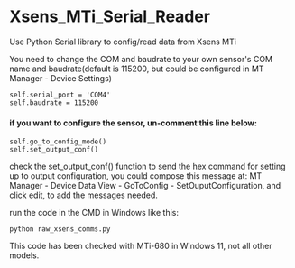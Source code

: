# Xsens_MTi_Serial_Reader
Use Python Serial library to config/read data from Xsens MTi

You need to change the COM and baudrate to your own sensor's COM name and baudrate(default is 115200, but could be configured in MT Manager - Device Settings)
```
self.serial_port = 'COM4'
self.baudrate = 115200
```

#### if you want to configure the sensor, un-comment this line below:
```
self.go_to_config_mode()
self.set_output_conf()
```

check the set_output_conf() function to send the hex command for setting up to output configuration, you could compose this message at:
MT Manager - Device Data View - GoToConfig - SetOuputConfiguration, and click edit, to add the messages needed.


run the code in the CMD in Windows like this:
```
python raw_xsens_comms.py
```



This code has been checked with MTi-680 in Windows 11, not all other models.

